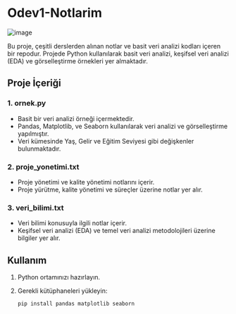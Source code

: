 # Odev1-Notlarim

![image](https://github.com/user-attachments/assets/79ea157a-38df-4069-89d1-876d02f7d6e7)


Bu proje, çeşitli derslerden alınan notlar ve basit veri analizi kodları içeren bir repodur. Projede Python kullanılarak basit veri analizi, keşifsel veri analizi (EDA) ve görselleştirme örnekleri yer almaktadır.

## Proje İçeriği

### 1. **ornek.py**
- Basit bir veri analizi örneği içermektedir.
- Pandas, Matplotlib, ve Seaborn kullanılarak veri analizi ve görselleştirme yapılmıştır.
- Veri kümesinde Yaş, Gelir ve Eğitim Seviyesi gibi değişkenler bulunmaktadır.

### 2. **proje_yonetimi.txt**
- Proje yönetimi ve kalite yönetimi notlarını içerir.
- Proje yürütme, kalite yönetimi ve süreçler üzerine notlar yer alır.

### 3. **veri_bilimi.txt**
- Veri bilimi konusuyla ilgili notlar içerir.
- Keşifsel veri analizi (EDA) ve temel veri analizi metodolojileri üzerine bilgiler yer alır.

## Kullanım

1. Python ortamınızı hazırlayın.
2. Gerekli kütüphaneleri yükleyin:

   ```bash
   pip install pandas matplotlib seaborn
